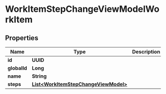 

# WorkItemStepChangeViewModelWorkItem


## Properties

| Name | Type | Description | Notes |
|------------ | ------------- | ------------- | -------------|
|**id** | **UUID** |  |  |
|**globalId** | **Long** |  |  |
|**name** | **String** |  |  |
|**steps** | [**List&lt;WorkItemStepChangeViewModel&gt;**](WorkItemStepChangeViewModel.md) |  |  |



